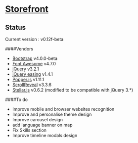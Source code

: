 [Storefront](https://www.gilleshenrard.com)
==========================================

Status
------

Current version : v0.12f-beta

####Vendors
- [Bootstrap](https://getbootstrap.com/) v4.0.0-beta
- [Font Awesome](http://fontawesome.io/) v4.7.0
- [jQuery](https://jquery.com/) v3.2.1
- [jQuery easing](https://jqueryui.com/easing/) v1.4.1
- [Popper.js](https://popper.js.org/) v1.11.1
- [ScrollReveal](https://scrollrevealjs.org/) v3.3.6
- [Stellar.js](http://markdalgleish.com/projects/stellar.js/) v0.6.2 (modified to be compatible with jQuery 3.*)

####To do

- Improve mobile and browser websites recognition
- Improve and personalise theme design
- Improve carousel design
- add language banner on map
- Fix Skills section
- Improve timeline modals design
